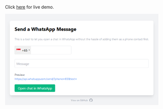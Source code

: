 Click [here](https://earnest-boba-333385.netlify.app/) for live demo.

[![Demo](https://github.com/tzjtan/whatsapp_uri_builder/blob/main/image.png)](https://earnest-boba-333385.netlify.app/)
